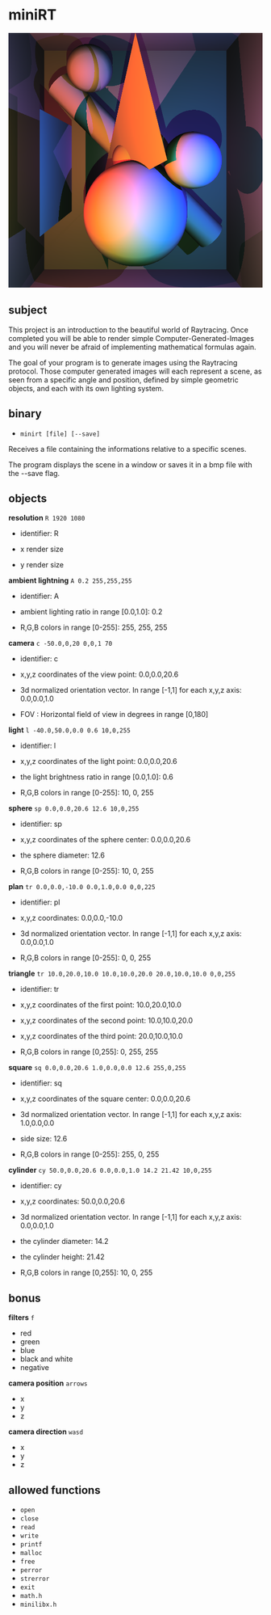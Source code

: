 # miniRT

<img src="/images/all.bmp" alt="Image"/>

## subject

This project is an introduction to the beautiful world of Raytracing.
Once completed you will be able to render simple Computer-Generated-Images and you
will never be afraid of implementing mathematical formulas again.

The goal of your program is to generate images
using the Raytracing protocol. Those computer
generated images will each represent a scene, as
seen from a specific angle and position, defined
by simple geometric objects, and each with its own
lighting system.

## binary

- `minirt [file] [--save]`

Receives a file containing the informations relative to a specific scenes.

The program displays the scene in a window or saves it in a bmp file with the --save flag.

## objects

**resolution** `R 1920 1080`

- identifier: R

- x render size

- y render size

**ambient lightning** `A 0.2 255,255,255`

- identifier: A

- ambient lighting ratio in range [0.0,1.0]: 0.2

- R,G,B colors in range [0-255]: 255, 255, 255

**camera** `c -50.0,0,20 0,0,1 70`

- identifier: c

- x,y,z coordinates of the view point: 0.0,0.0,20.6

- 3d normalized orientation vector. In range [-1,1] for each x,y,z axis: 0.0,0.0,1.0

- FOV : Horizontal field of view in degrees in range [0,180]

**light** `l -40.0,50.0,0.0 0.6 10,0,255`

- identifier: l

- x,y,z coordinates of the light point: 0.0,0.0,20.6

- the light brightness ratio in range [0.0,1.0]: 0.6

- R,G,B colors in range [0-255]: 10, 0, 255

**sphere** `sp 0.0,0.0,20.6 12.6 10,0,255`

- identifier: sp

- x,y,z coordinates of the sphere center: 0.0,0.0,20.6

- the sphere diameter: 12.6

- R,G,B colors in range [0-255]: 10, 0, 255

**plan** `tr 0.0,0.0,-10.0 0.0,1.0,0.0 0,0,225`

- identifier: pl

- x,y,z coordinates: 0.0,0.0,-10.0

- 3d normalized orientation vector. In range [-1,1] for each x,y,z axis: 0.0,0.0,1.0

- R,G,B colors in range [0-255]: 0, 0, 255

**triangle** `tr 10.0,20.0,10.0 10.0,10.0,20.0 20.0,10.0,10.0 0,0,255`

- identifier: tr

- x,y,z coordinates of the first point: 10.0,20.0,10.0

- x,y,z coordinates of the second point: 10.0,10.0,20.0

- x,y,z coordinates of the third point: 20.0,10.0,10.0

- R,G,B colors in range [0,255]: 0, 255, 255

**square** `sq 0.0,0.0,20.6 1.0,0.0,0.0 12.6 255,0,255`

- identifier: sq

- x,y,z coordinates of the square center: 0.0,0.0,20.6

- 3d normalized orientation vector. In range [-1,1] for each x,y,z axis: 1.0,0.0,0.0

- side size: 12.6

- R,G,B colors in range [0-255]: 255, 0, 255

**cylinder** `cy 50.0,0.0,20.6 0.0,0.0,1.0 14.2 21.42 10,0,255`

- identifier: cy

- x,y,z coordinates: 50.0,0.0,20.6

- 3d normalized orientation vector. In range [-1,1] for each x,y,z axis: 0.0,0.0,1.0

- the cylinder diameter: 14.2

- the cylinder height: 21.42

- R,G,B colors in range [0,255]: 10, 0, 255


## bonus

**filters** `f`

- red
- green
- blue
- black and white
- negative

**camera position** `arrows`

- x
- y
- z

**camera direction** `wasd`
- x
- y 
- z

## allowed functions

- `open`
- `close`
- `read`
- `write`
- `printf`
- `malloc`
- `free`
- `perror`
- `strerror`
- `exit`
- `math.h`
- `minilibx.h`
